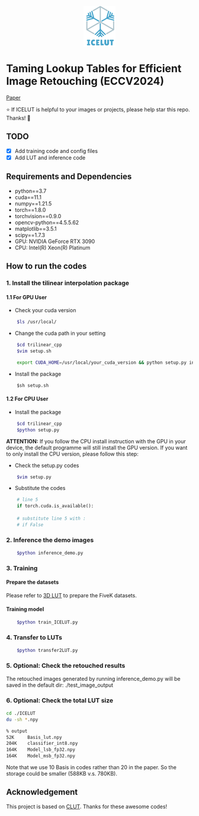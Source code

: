 <p align="center">
  <img src="ICELUT/ICELUT_logo.png" height=110>
</p>

# Taming Lookup Tables for Efficient Image Retouching (ECCV2024)

[Paper](https://arxiv.org/pdf/2403.19238.pdf)

:star: If ICELUT is helpful to your images or projects, please help star this repo. Thanks! :hugs: 

## TODO
- [x] Add training code and config files
- [x] Add LUT and inference code
## Requirements and Dependencies
+ python==3.7
+ cuda==11.1
+ numpy==1.21.5
+ torch==1.8.0
+ torchvision==0.9.0
+ opencv-python==4.5.5.62
+ matplotlib==3.5.1
+ scipy==1.7.3
+ GPU: NVIDIA GeForce RTX 3090
+ CPU: Intel(R) Xeon(R) Platinum 

## How to run the codes

### 1. Install the tilinear interpolation package

#### 1.1 For GPU User
+ Check your cuda version
```bash
    $ls /usr/local/
```
+ Change the cuda path in your setting
```bash
    $cd trilinear_cpp
    $vim setup.sh
```
```bash
    export CUDA_HOME=/usr/local/your_cuda_version && python setup.py install
```
+ Install the package
```python
    $sh setup.sh
```
#### 1.2 For CPU User

+ Install the package
```bash
    $cd trilinear_cpp
    $python setup.py
```
**ATTENTION:** If you follow the CPU install instruction with the GPU in your device, the default programme will still install the GPU version. If you want to only install the CPU version, please follow this step:
+ Check the setup.py codes
```bash
    $vim setup.py
```

+ Substitute the codes
```python
    # line 5
    if torch.cuda.is_available():

    # substitute line 5 with :
    # if False
```

### 2. Inference the demo images
```bash
    $python inference_demo.py
```

### 3. Training 
#### Prepare the datasets
Please refer to [3D LUT](https://github.com/HuiZeng/Image-Adaptive-3DLUT) to prepare the FiveK datasets.
#### Training model
```bash
    $python train_ICELUT.py
```

### 4. Transfer to LUTs
```bash
    $python transfer2LUT.py
```

### 5. Optional: Check the retouched results
The retouched images generated by running inference_demo.py will be saved in the default dir: ./test_image_output

### 6. Optional: Check the total LUT size
```bash
cd ./ICELUT
du -sh *.npy
```

```bash
% output
52K     Basis_lut.npy
204K    classifier_int8.npy
164K    Model_lsb_fp32.npy
164K    Model_msb_fp32.npy
```
Note that we use 10 Basis in codes rather than 20 in the paper. So the storage could be smaller (588KB v.s. 780KB).

## Acknowledgement
This project is based on [CLUT](https://github.com/Xian-Bei/CLUT). Thanks for these awesome codes!
